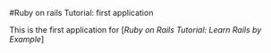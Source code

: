 #Ruby on rails Tutorial: first application

This is the first application for
[*Ruby on Rails Tutorial: Learn Rails by Example*]

